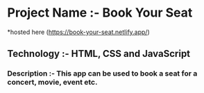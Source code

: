 # Project Name :- Book Your Seat
*hosted here (https://book-your-seat.netlify.app/)

## Technology :- HTML, CSS and JavaScript

### Description :- This app can be used to book a seat for a concert, movie, event etc.
